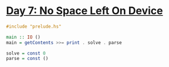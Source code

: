 # [Day 7: No Space Left On Device](https://adventofcode.com/2022/day/7)

```haskell
#include "prelude.hs"

main :: IO ()
main = getContents >>= print . solve . parse

solve = const 0
parse = const ()
```

